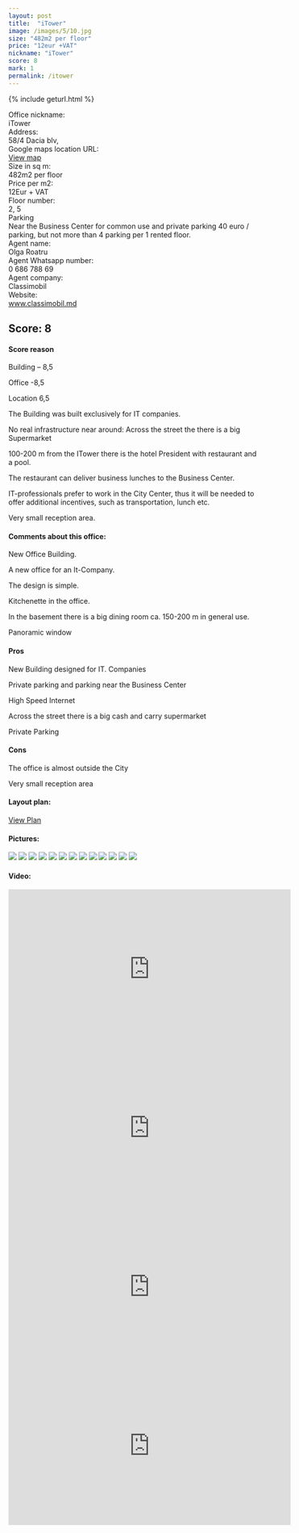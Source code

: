 ```yaml
---
layout: post
title:  "iTower"
image: /images/5/10.jpg
size: "482m2 per floor"
price: "12eur +VAT"
nickname: "iTower"
score: 8
mark: 1
permalink: /itower
---
```

{% include geturl.html %}
<div class="office-info-grid">
    <div>Office nickname:</div>
    <div>iTower</div>
    <div>Address:</div>
    <div>58/4 Dacia blv,</div>
    <div>Google maps location URL:</div>
    <div><a href="https://g.page/itower-chisinau?share" target="_blank" rel="noreferrer noopener">View map</a></div>
    <div>Size in sq m:</div>
    <div>482m2 per floor</div>
    <div>Price per m2:</div>
    <div>12Eur + VAT</div>
    <div>Floor number:</div>
    <div>2, 5</div>
    <div>Parking</div>
    <div>Near the Business Center for common use and private parking 40 euro / parking, but not more than 4 parking per 1 rented floor.</div>
    <div>Agent name:</div>
    <div>Olga Roatru</div>
    <div>Agent Whatsapp number:</div>
    <div>0 686 788 69</div>
    <div>Agent company:</div>
    <div>Classimobil</div>
    <div>Website:</div>
    <div><a href="www.classimobil.md" target="_blank" rel="noreferrer noopener">www.classimobil.md</a></div>
</div>

## Score: 8

#### Score reason

Building – 8,5

Office -8,5

Location 6,5

The Building was built exclusively for IT companies.

No real infrastructure near around: Across the street the there is a big Supermarket

100-200 m from the ITower there is the hotel President with restaurant and a pool. 

The restaurant can deliver business lunches to the Business Center.

IT-professionals prefer to work in the City Center, thus it will be needed to offer additional incentives, such as transportation, lunch etc. 

Very small reception area.


#### Comments about this office:

New Office Building.

A new office for an It-Company. 

The design is simple. 

Kitchenette in the office. 

In the basement there is a big dining room ca. 150-200 m in general use. 

Panoramic window 


<div class="pros-container">
<div>
<h4>Pros</h4>
<p>New Building designed for IT. Companies</p>
<p>Private parking and parking near the Business Center</p>
<p>High Speed Internet</p>
<p>Across the street there is a big cash and carry supermarket</p>
<p>Private Parking</p>

</div>

<div>
<h4>Cons</h4>
<p>The office is almost outside the City </p>
<p>Very small reception area</p>

</div>
</div>


#### Layout plan:

<a href="https://itower.md/available-spaces/" target="_blank" rel="noreferrer noopener">View Plan</a>


#### Pictures:

<img src="{{ '/images/5/1.jpg' | prepend: SourceUrl }}">

<img src="{{ '/images/5/2.jpg' | prepend: SourceUrl }}">

<img src="{{ '/images/5/3.jpg' | prepend: SourceUrl }}">

<img src="{{ '/images/5/4.jpg' | prepend: SourceUrl }}">

<img src="{{ '/images/5/5.jpg' | prepend: SourceUrl }}">

<img src="{{ '/images/5/6.jpg' | prepend: SourceUrl }}">

<img src="{{ '/images/5/7.jpg' | prepend: SourceUrl }}">

<img src="{{ '/images/5/9.jpg' | prepend: SourceUrl }}">

<img src="{{ '/images/5/10.jpg' | prepend: SourceUrl }}">

<img src="{{ '/images/5/13.jpg' | prepend: SourceUrl }}">

<img src="{{ '/images/5/11.jpg' | prepend: SourceUrl }}">

<img src="{{ '/images/5/12.jpg' | prepend: SourceUrl }}">

<img src="{{ '/images/5/8.jpg' | prepend: SourceUrl }}">

#### Video:

<iframe width="560" height="315" src="https://www.youtube.com/embed/GJSG9r2fHQQ" frameborder="0" allow="accelerometer; autoplay; clipboard-write; encrypted-media; gyroscope; picture-in-picture" allowfullscreen></iframe>

<iframe width="560" height="315" src="https://www.youtube.com/embed/2fMV_aFFgM4" frameborder="0" allow="accelerometer; autoplay; clipboard-write; encrypted-media; gyroscope; picture-in-picture" allowfullscreen></iframe>

<iframe width="560" height="315" src="https://www.youtube.com/embed/D31kqTWKz1w" frameborder="0" allow="accelerometer; autoplay; clipboard-write; encrypted-media; gyroscope; picture-in-picture" allowfullscreen></iframe>

<iframe width="560" height="315" src="https://www.youtube.com/embed/MgDG0783yh8" frameborder="0" allow="accelerometer; autoplay; clipboard-write; encrypted-media; gyroscope; picture-in-picture" allowfullscreen></iframe>
